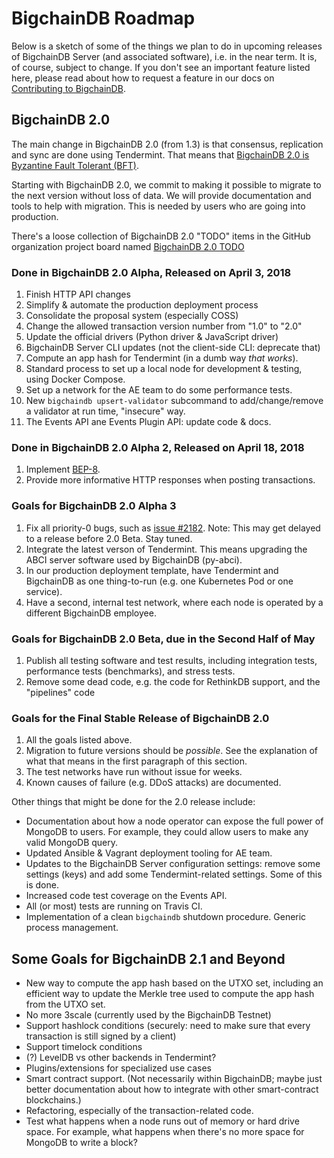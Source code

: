 # BigchainDB Roadmap

Below is a sketch of some of the things we plan to do in upcoming releases of BigchainDB Server (and associated software), i.e. in the near term. It is, of course, subject to change. If you don't see an important feature listed here, please read about how to request a feature in our docs on [Contributing to BigchainDB](https://docs.bigchaindb.com/projects/contributing/en/latest/index.html).

## BigchainDB 2.0

The main change in BigchainDB 2.0 (from 1.3) is that consensus, replication and sync are done using Tendermint. That means that [BigchainDB 2.0 is Byzantine Fault Tolerant (BFT)](https://blog.bigchaindb.com/bigchaindb-2-0-is-byzantine-fault-tolerant-5ffdac96bc44).

Starting with BigchainDB 2.0, we commit to making it possible to migrate to the next version without loss of data. We will provide documentation and tools to help with migration. This is needed by users who are going into production.

There's a loose collection of BigchainDB 2.0 "TODO" items in the GitHub organization project board named [BigchainDB 2.0 TODO](https://github.com/orgs/bigchaindb/projects/5)

### Done in BigchainDB 2.0 Alpha, Released on April 3, 2018

1. Finish HTTP API changes
1. Simplify & automate the production deployment process
1. Consolidate the proposal system (especially COSS)
1. Change the allowed transaction version number from "1.0" to "2.0"
1. Update the official drivers (Python driver & JavaScript driver)
1. BigchainDB Server CLI updates (not the client-side CLI: deprecate that)
1. Compute an app hash for Tendermint (in a dumb way _that works_).
1. Standard process to set up a local node for development & testing, using Docker Compose.
1. Set up a network for the AE team to do some performance tests.
1. New `bigchaindb upsert-validator` subcommand to add/change/remove a validator at run time, "insecure" way.
1. The Events API ane Events Plugin API: update code & docs.

### Done in BigchainDB 2.0 Alpha 2, Released on April 18, 2018

1. Implement [BEP-8](https://github.com/bigchaindb/BEPs/tree/master/8).
1. Provide more informative HTTP responses when posting transactions.

### Goals for BigchainDB 2.0 Alpha 3

1. Fix all priority-0 bugs, such as [issue #2182](https://github.com/bigchaindb/bigchaindb/issues/2182). Note: This may get delayed to a release before 2.0 Beta. Stay tuned.
1. Integrate the latest verson of Tendermint. This means upgrading the ABCI server software used by BigchainDB (py-abci).
1. In our production deployment template, have Tendermint and BigchainDB as one thing-to-run (e.g. one Kubernetes Pod or one service).
1. Have a second, internal test network, where each node is operated by a different BigchainDB employee.

### Goals for BigchainDB 2.0 Beta, due in the Second Half of May

1. Publish all testing software and test results, including integration tests, performance tests (benchmarks), and stress tests.
1. Remove some dead code, e.g. the code for RethinkDB support, and the "pipelines" code

### Goals for the Final Stable Release of BigchainDB 2.0

1. All the goals listed above.
1. Migration to future versions should be _possible_. See the explanation of what that means in the first paragraph of this section.
1. The test networks have run without issue for weeks.
1. Known causes of failure (e.g. DDoS attacks) are documented.

Other things that might be done for the 2.0 release include:

- Documentation about how a node operator can expose the full power of MongoDB to users. For example, they could allow users to make any valid MongoDB query.
- Updated Ansible & Vagrant deployment tooling for AE team.
- Updates to the BigchainDB Server configuration settings: remove some settings (keys) and add some Tendermint-related settings. Some of this is done.
- Increased code test coverage on the Events API.
- All (or most) tests are running on Travis CI.
- Implementation of a clean `bigchaindb` shutdown procedure. Generic process management.

## Some Goals for BigchainDB 2.1 and Beyond

- New way to compute the app hash based on the UTXO set, including an efficient way to update the Merkle tree used to compute the app hash from the UTXO set.
- No more 3scale (currently used by the BigchainDB Testnet)
- Support hashlock conditions (securely: need to make sure that every transaction is still signed by a client)
- Support timelock conditions
- (?) LevelDB vs other backends in Tendermint?
- Plugins/extensions for specialized use cases
- Smart contract support. (Not necessarily within BigchainDB; maybe just better documentation about how to integrate with other smart-contract blockchains.)
- Refactoring, especially of the transaction-related code.
- Test what happens when a node runs out of memory or hard drive space. For example, what happens when there's no more space for MongoDB to write a block?

